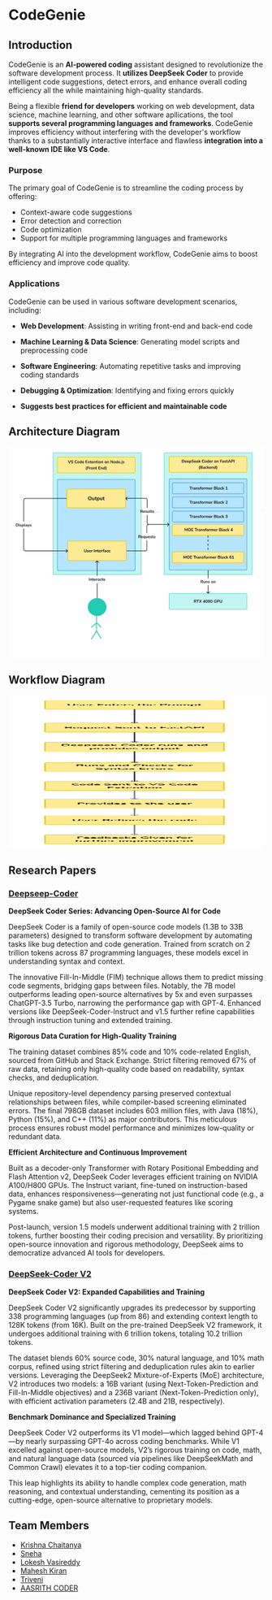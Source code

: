 
# **CodeGenie**

## Introduction

CodeGenie is an **AI-powered coding** assistant designed to revolutionize the software development process. It **utilizes DeepSeek Coder** to provide intelligent code suggestions, detect errors, and enhance overall coding efficiency all the while maintaining high-quality standards.

Being a flexible **friend for developers** working on web development, data science, machine learning, and other software apllications, the tool **supports several programming languages and frameworks**. CodeGenie improves efficiency without interfering with the developer's workflow thanks to a substantially interactive interface and flawless **integration into a well-known IDE like VS Code**.

### **Purpose**

The primary goal of CodeGenie is to streamline the coding process by offering:

- Context-aware code suggestions
- Error detection and correction
- Code optimization
- Support for multiple programming languages and frameworks

By integrating AI into the development workflow, CodeGenie aims to boost efficiency and improve code quality.

### **Applications**

CodeGenie can be used in various software development scenarios, including:

- **Web Development**: Assisting in writing front-end and back-end code

- **Machine Learning & Data Science**: Generating model scripts and preprocessing code

- **Software Engineering**: Automating repetitive tasks and improving coding standards

- **Debugging & Optimization**: Identifying and fixing errors quickly

- **Suggests best practices for efficient and maintainable code**

## Architecture Diagram

![My Image](images/Architecture.jpg)

## Workflow Diagram

<img src="images/Workflow.jpg" alt="My Image" width="500" height="300">

## Research Papers

### **[Deepseep-Coder](https://arxiv.org/pdf/2401.14196)**

**DeepSeek Coder Series: Advancing Open-Source AI for Code**

DeepSeek Coder is a family of open-source code models (1.3B to 33B parameters) designed to transform software development by automating tasks like bug detection and code generation. Trained from scratch on 2 trillion tokens across 87 programming languages, these models excel in understanding syntax and context.

The innovative Fill-In-Middle (FIM) technique allows them to predict missing code segments, bridging gaps between files. Notably, the 7B model outperforms leading open-source alternatives by 5x and even surpasses ChatGPT-3.5 Turbo, narrowing the performance gap with GPT-4. Enhanced versions like DeepSeek-Coder-Instruct and v1.5 further refine capabilities through instruction tuning and extended training.

**Rigorous Data Curation for High-Quality Training**

The training dataset combines 85% code and 10% code-related English, sourced from GitHub and Stack Exchange. Strict filtering removed 67% of raw data, retaining only high-quality code based on readability, syntax checks, and deduplication. 

Unique repository-level dependency parsing preserved contextual relationships between files, while compiler-based screening eliminated errors. The final 798GB dataset includes 603 million files, with Java (18%), Python (15%), and C++ (11%) as major contributors. This meticulous process ensures robust model performance and minimizes low-quality or redundant data.

**Efficient Architecture and Continuous Improvement**

Built as a decoder-only Transformer with Rotary Positional Embedding and Flash Attention v2, DeepSeek Coder leverages efficient training on NVIDIA A100/H800 GPUs. The Instruct variant, fine-tuned on instruction-based data, enhances responsiveness—generating not just functional code (e.g., a Pygame snake game) but also user-requested features like scoring systems.

Post-launch, version 1.5 models underwent additional training with 2 trillion tokens, further boosting their coding precision and versatility. By prioritizing open-source innovation and rigorous methodology, DeepSeek aims to democratize advanced AI tools for developers.

### **[DeepSeek-Coder V2](https://arxiv.org/pdf/2406.11931)**

**DeepSeek Coder V2: Expanded Capabilities and Training**

DeepSeek Coder V2 significantly upgrades its predecessor by supporting 338 programming languages (up from 86) and extending context length to 128K tokens (from 16K). Built on the pre-trained DeepSeek V2 framework, it undergoes additional training with 6 trillion tokens, totaling 10.2 trillion tokens.

The dataset blends 60% source code, 30% natural language, and 10% math corpus, refined using strict filtering and deduplication rules akin to earlier versions. Leveraging the DeepSeek2 Mixture-of-Experts (MoE) architecture, V2 introduces two models: a 16B variant (using Next-Token-Prediction and Fill-In-Middle objectives) and a 236B variant (Next-Token-Prediction only), with efficient activation parameters (2.4B and 21B, respectively).

**Benchmark Dominance and Specialized Training**

DeepSeek Coder V2 outperforms its V1 model—which lagged behind GPT-4—by nearly surpassing GPT-4o across coding benchmarks. While V1 excelled against open-source models, V2’s rigorous training on code, math, and natural language data (sourced via pipelines like DeepSeekMath and Common Crawl) elevates it to a top-tier coding companion.

This leap highlights its ability to handle complex code generation, math reasoning, and contextual understanding, cementing its position as a cutting-edge, open-source alternative to proprietary models.
## Team Members

- [Krishna Chaitanya](https://github.com/Krishna752006)
- [Sneha](https://github.com/sneha123-reddy)
- [Lokesh Vasireddy](https://github.com/LokeshVasireddy)
- [Mahesh Kiran](https://github.com/Mahesh-Kiran)
- [Triveni](https://github.com/AdepuTriveni)
- [AASRITH CODER](https://github.com/AASRITHCODER)
